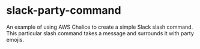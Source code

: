 # slack-party-command
An example of using AWS Chalice to create a simple Slack slash command. This particular slash command takes a message and surrounds it with party emojis. 


